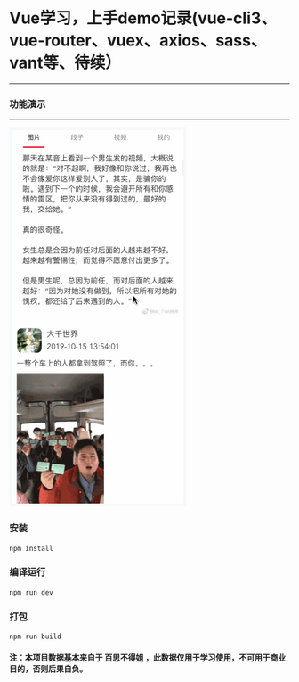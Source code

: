 # Vue学习，上手demo记录(vue-cli3、vue-router、vuex、axios、sass、vant等、待续）
---

### 功能演示
---

<img style="background-color:#F6F8FA;padding:5px;" src="./screenshot/demo.gif"/>

### 安装
```
npm install
```

### 编译运行
```
npm run dev

```

### 打包
```
npm run build

```

#### 注：本项目数据基本来自于 百思不得姐 ，此数据仅用于学习使用，不可用于商业目的，否则后果自负。